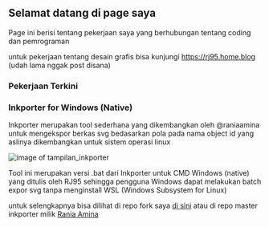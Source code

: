 ## Selamat datang di page saya

Page ini berisi tentang pekerjaan saya yang berhubungan tentang coding dan pemrograman

untuk pekerjaan tentang desain grafis bisa kunjungi https://rj95.home.blog (udah lama nggak post disana)

### Pekerjaan Terkini

### Inkporter for Windows (Native)
Inkporter merupakan tool sederhana yang dikembangkan oleh @raniaamina untuk mengekspor berkas svg bedasarkan pola pada nama object id yang aslinya dikembangkan untuk sistem operasi linux

![image of tampilan_inkporter](https://github.com/maslanangdev/inkporter/blob/windows/tutorial_image/tampilan_inkporter.png)

Tool ini merupakan versi .bat dari Inkporter untuk CMD Windows (native) yang ditulis oleh RJ95
sehingga pengguna Windows dapat melakukan batch expor svg tanpa menginstall WSL (Windows Subsystem for Linux)

untuk selengkapnya bisa dilihat di repo fork saya [di sini](https://github.com/maslanangdev/inkporter) atau di repo master inkporter milik [Rania Amina](https://github.com/raniaamina/inkporter) 
